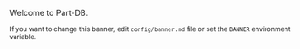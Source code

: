Welcome to Part-DB.
 
<small>If you want to change this banner, edit `config/banner.md` file or set the `BANNER` environment variable.</small>